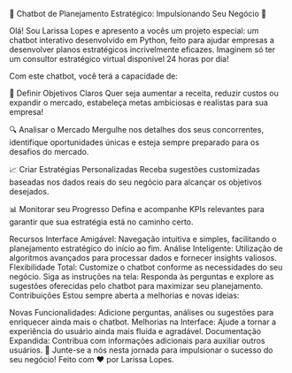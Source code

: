 🤖 Chatbot de Planejamento Estratégico: Impulsionando Seu Negócio 🚀

Olá! Sou Larissa Lopes e apresento a vocês um projeto especial: um chatbot interativo desenvolvido em Python, feito para ajudar empresas a desenvolver planos estratégicos incrivelmente eficazes. Imaginem só ter um consultor estratégico virtual disponível 24 horas por dia!

Com este chatbot, você terá a capacidade de:

🎯 Definir Objetivos Claros
Quer seja aumentar a receita, reduzir custos ou expandir o mercado, estabeleça metas ambiciosas e realistas para sua empresa!

🔍 Analisar o Mercado
Mergulhe nos detalhes dos seus concorrentes, identifique oportunidades únicas e esteja sempre preparado para os desafios do mercado.

📈 Criar Estratégias Personalizadas
Receba sugestões customizadas baseadas nos dados reais do seu negócio para alcançar os objetivos desejados.

📊 Monitorar seu Progresso
Defina e acompanhe KPIs relevantes para garantir que sua estratégia está no caminho certo.

Recursos
Interface Amigável: Navegação intuitiva e simples, facilitando o planejamento estratégico do início ao fim.
Análise Inteligente: Utilização de algoritmos avançados para processar dados e fornecer insights valiosos.
Flexibilidade Total: Customize o chatbot conforme as necessidades do seu negócio.
Siga as instruções na tela:
Responda às perguntas e explore as sugestões oferecidas pelo chatbot para maximizar seu planejamento.
Contribuições
Estou sempre aberta a melhorias e novas ideias:

Novas Funcionalidades: Adicione perguntas, análises ou sugestões para enriquecer ainda mais o chatbot.
Melhorias na Interface: Ajude a tornar a experiência do usuário ainda mais fluída e agradável.
Documentação Expandida: Contribua com informações adicionais para auxiliar outros usuários.
🤝 Junte-se a nós nesta jornada para impulsionar o sucesso do seu negócio!
Feito com ❤️ por Larissa Lopes.
